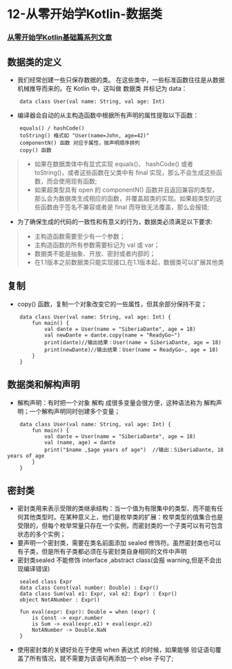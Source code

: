 # 12-从零开始学Kotlin-数据类

### [从零开始学Kotlin基础篇系列文章](https://github.com/SiberiaDante/KotlinForAndroid)

## 数据类的定义
* 我们经常创建一些只保存数据的类。 在这些类中，一些标准函数往往是从数据机械推导而来的。在 Kotlin 中，这叫做 数据类 并标记为 data：
```
    data class User(val name: String, val age: Int)
```
* 编译器会自动的从主构造函数中根据所有声明的属性提取以下函数：
```
    equals() / hashCode()
    toString() 格式如 "User(name=John, age=42)"
    componentN() 函数 对应于属性，按声明顺序排列
    copy() 函数
```
>* 如果在数据类体中有显式实现 equals()、 hashCode() 或者 toString()，或者这些函数在父类中有 final 实现，那么不会生成这些函数，而会使用现有函数;
>* 如果超类型具有 open 的 componentN() 函数并且返回兼容的类型， 那么会为数据类生成相应的函数，并覆盖超类的实现。如果超类型的这些函数由于签名不兼容或者是 final 而导致无法覆盖，那么会报错;
* 为了确保生成的代码的一致性和有意义的行为，数据类必须满足以下要求:
>* 主构造函数需要至少有一个参数；
>* 主构造函数的所有参数需要标记为 val 或 var；
>* 数据类不能是抽象、开放、密封或者内部的；
>* 在1.1版本之前数据类只能实现接口,在1.1版本起，数据类可以扩展其他类

## 复制
*  copy() 函数，复制一个对象改变它的一些属性，但其余部分保持不变；
```
    data class User(val name: String, val age: Int) {
        fun main() {
            val dante = User(name = "SiberiaDante", age = 18)
            val newDante = dante.copy(name = "ReadyGo~")
            print(dante)//输出结果：User(name = SiberiaDante, age = 18)
            print(newDante)//输出结果：User(name = ReadyGo~, age = 18)
        }
    }
```

## 数据类和解构声明
* 解构声明：有时把一个对象 解构 成很多变量会很方便，这种语法称为 解构声明；一个解构声明同时创建多个变量；
```
    data class User(val name: String, val age: Int) {
        fun main() {
            val dante = User(name = "SiberiaDante", age = 18)
            val (name, age) = dante
            print("$name ,$age years of age")  //输出：SiberiaDante, 18 years of age
        }
    }
```

## 密封类
* 密封类用来表示受限的类继承结构：当一个值为有限集中的类型、而不能有任何其他类型时。在某种意义上，他们是枚举类的扩展：枚举类型的值集合也是受限的，但每个枚举常量只存在一个实例，而密封类的一个子类可以有可包含状态的多个实例；
* 要声明一个密封类，需要在类名前面添加 sealed 修饰符。虽然密封类也可以有子类，但是所有子类都必须在与密封类自身相同的文件中声明
* 密封类sealed 不能修饰 interface ,abstract class(会报 warning,但是不会出现编译错误)
```
    sealed class Expr
    data class Const(val number: Double) : Expr()
    data class Sum(val e1: Expr, val e2: Expr) : Expr()
    object NotANumber : Expr()

    fun eval(expr: Expr): Double = when (expr) {
        is Const -> expr.number
        is Sum -> eval(expr.e1) + eval(expr.e2)
        NotANumber -> Double.NaN
    }
```
* 使用密封类的关键好处在于使用 when 表达式 的时候，如果能够 验证语句覆盖了所有情况，就不需要为该语句再添加一个 else 子句了;
